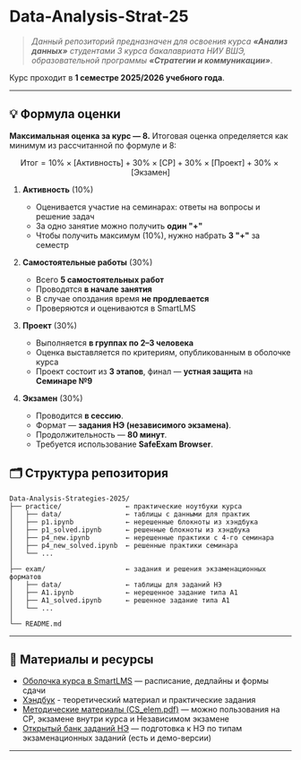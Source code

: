 # Data-Analysis-Strat-25

>*Данный репозиторий предназначен для освоения курса **«Анализ данных»** студентами 3 курса бакалавриата НИУ ВШЭ, образовательной программы **«Стратегии и коммуникации»***.

Курс проходит в **1 семестре 2025/2026 учебного года**.

---

## 💡 Формула оценки

**Максимальная оценка за курс — 8.**
Итоговая оценка определяется как минимум из рассчитанной по формуле и 8:

$$
\text{Итог} = 10 \% \times [\text{Активность}] + 30 \% \times [\text{СР}] + 30 \% \times [\text{Проект}] + 30 \% \times [\text{Экзамен}]
$$

1. **Активность** (10%)
    * Оценивается участие на семинарах: ответы на вопросы и решение задач
    * За одно занятие можно получить **один "+"**
    * Чтобы получить максимум (10%), нужно набрать **3 "+"** за семестр

2. **Самостоятельные работы** (30%)
    * Всего **5 самостоятельных работ**
    * Проводятся **в начале занятия**
    * В случае опоздания время **не продлевается**
    * Проверяются и оцениваются в SmartLMS

3. **Проект** (30%)
    * Выполняется **в группах по 2–3 человека**
    * Оценка выставляется по критериям, опубликованным в оболочке курса
    * Проект состоит из **3 этапов**, финал — **устная защита** на **Семинаре №9**

4. **Экзамен** (30%)
    * Проводится **в сессию**.
    * Формат — **задания НЭ (независимого экзамена)**.
    * Продолжительность — **80 минут**.
    * Требуется использование **SafeExam Browser**.

## 🗂 Структура репозитория

```
Data-Analysis-Strategies-2025/
├── practice/                ← практические ноутбуки курса
│   ├── data/                ← таблицы с данными для практик
│   ├── p1.ipynb             ← нерешенные блокноты из хэндбука
│   ├── p1_solved.ipynb      ← решенные блокноты из хэндбука
│   ├── p4_new.ipynb         ← нерешенные практики с 4-го семинара
│   ├── p4_new_solved.ipynb  ← решенные практики семинара
│   └── ...
│
├── exam/                    ← задания и решения экзаменационных форматов
│   ├── data/                ← таблицы для заданий НЭ
│   ├── A1.ipynb             ← нерешенное задание типа A1
│   ├── A1_solved.ipynb      ← решенное задание типа A1
│   └── ...
│
└── README.md
```

---

## 📘 Материалы и ресурсы

* [Оболочка курса в SmartLMS](https://edu.hse.ru/course/view.php?id=253851) — расписание, дедлайны и формы сдачи
* [Хэндбук](https://edu.hse.ru/course/view.php?id=236211) - теоретический материал и практические задания
* [Методические материалы (CS_elem.pdf)](https://edu.hse.ru/pluginfile.php/3446727/mod_resource/content/8/CS_elem.pdf) — можно пользования на СР, экзамене внутри курса и Независимом экзамене
* [Открытый банк заданий НЭ](https://edu.hse.ru/course/view.php?id=198011) — подготовка к НЭ по типам экзаменационных заданий (есть и демо-версии)

---
